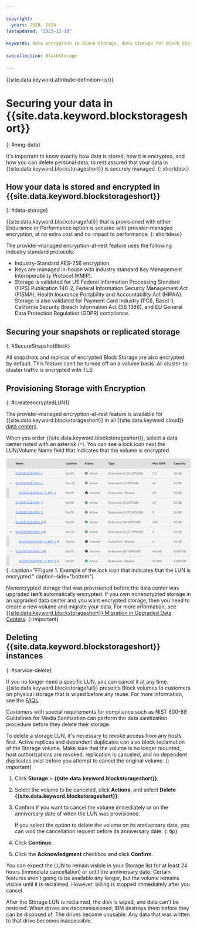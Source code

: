 ```yaml
---

copyright:
  years: 2020, 2024
lastupdated: "2023-12-18"

keywords: data encryption in Block Storage, data storage for Block Storage, bring your own keys for Block Storage, BYOK for Block Storage, key management for Block Storage, key encryption for Block Storage, personal data in Block Storage, data deletion for Block Storage, data in Block Storage, data security in Block Storage

subcollection: BlockStorage

---
```


{{site.data.keyword.attribute-definition-list}}

# Securing your data in {{site.data.keyword.blockstorageshort}}
{: #mng-data}

It's important to know exactly how data is stored, how it is encrypted, and how you can delete personal data, to rest assured that your data in {{site.data.keyword.blockstorageshort}} is securely managed. 
{: shortdesc}

## How your data is stored and encrypted in {{site.data.keyword.blockstorageshort}}
{: #data-storage}

{{site.data.keyword.blockstoragefull}} that is provisioned with either Endurance or Performance option is secured with provider-managed encryption, at no extra cost and no impact to performance.
{: shortdesc}

The provider-managed encryption-at-rest feature uses the following industry standard protocols:

* Industry-Standard AES-256 encryption.
* Keys are managed in-house with industry standard Key Management Interoperability Protocol (KMIP).
* Storage is validated for US Federal Information Processing Standard (FIPS) Publication 140-2, Federal Information Security Management Act (FISMA), Health Insurance Portability and Accountability Act (HIPAA). Storage is also validated for Payment Card Industry (PCI), Basel II, California Security Breach Information Act (SB 1386), and EU General Data Protection Regulation (GDPR) compliance.

## Securing your snapshots or replicated storage
{: #SecureSnapshotBlock}

All snapshots and replicas of encrypted Block Storage are also encrypted by default. This feature can’t be turned off on a volume basis.
All cluster-to-cluster traffic is encrypted with TLS.

## Provisioning Storage with Encryption
{: #createencryptedLUN1}

The provider-managed encryption-at-rest feature is available for {{site.data.keyword.blockstorageshort}} in all 
{{site.data.keyword.cloud}} [data centers](/docs/BlockStorage?topic=BlockStorage-selectDC).

When you order {{site.data.keyword.blockstorageshort}}, select a data center noted with an asterisk (`*`). You can see a lock icon next the LUN/Volume Name field that indicates that the volume is encrypted.

![Figure 1. Example of the lock icon that indicates that the LUN is encrypted.](/images/encryptedstorage.svg){: caption="FFigure 1. Example of the lock icon that indicates that the LUN is encrypted." caption-side="bottom"}

Nonencrypted storage that was provisioned before the data center was upgraded **isn't** automatically encrypted. If you own nonencrypted storage in an upgraded data center and you want encrypted storage, then you need to create a new volume and migrate your data. For more information, see [{{site.data.keyword.blockstorageshort}} Migration in Upgraded Data Centers](/docs/BlockStorage?topic=BlockStorage-migratestorage).
{: important}

## Deleting {{site.data.keyword.blockstorageshort}} instances
{: #service-delete}

If you no longer need a specific LUN, you can cancel it at any time. {{site.data.keyword.blockstoragefull}} presents Block volumes to customers on physical storage that is wiped before any reuse. For more information, see the [FAQs](/docs/BlockStorage?topic=BlockStorage-block-storage-faqs#deleted).

Customers with special requirements for compliance such as NIST 800-88 Guidelines for Media Sanitization can perform the data sanitization procedure before they delete their storage.

To delete a storage LUN, it's necessary to revoke access from any hosts first. Active replicas and dependent duplicates can also block reclamation of the Storage volume. Make sure that the volume is no longer mounted, host authorizations are revoked, replication is canceled, and no dependent duplicates exist before you attempt to cancel the original volume.
{: important}

1. Click **Storage** > **{{site.data.keyword.blockstorageshort}}**.
2. Select the volume to be canceled, click **Actions**, and select **Delete {{site.data.keyword.blockstorageshort}}**.
3. Confirm if you want to cancel the volume immediately or on the anniversary date of when the LUN was provisioned.

   If you select the option to delete the volume on its anniversary date, you can void the cancellation request before its anniversary date.
   {: tip}

4. Click **Continue**.
5. Click the **Acknowledgment** checkbox and click **Confirm**.

You can expect the LUN to remain visible in your Storage list for at least 24 hours (immediate cancellation) or until the anniversary date. Certain features aren't going to be available any longer, but the volume remains visible until it is reclaimed. However, billing is stopped immediately after you cancel.

After the Storage LUN is reclaimed, the disk is wiped, and data can't be restored. When drives are decommissioned, IBM destroys them before they can be disposed of. The drives become unusable. Any data that was written to that drive becomes inaccessible.
